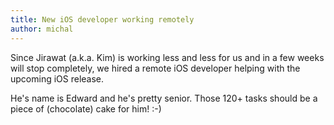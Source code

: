 ```yaml
---
title: New iOS developer working remotely
author: michal
---
```


Since Jirawat (a.k.a. Kim) is working less and less for us and in a few weeks will stop completely, we hired a remote iOS developer helping with the upcoming iOS release.

He's name is Edward and he's pretty senior. Those 120+ tasks should be a piece of (chocolate) cake for him! :-)
